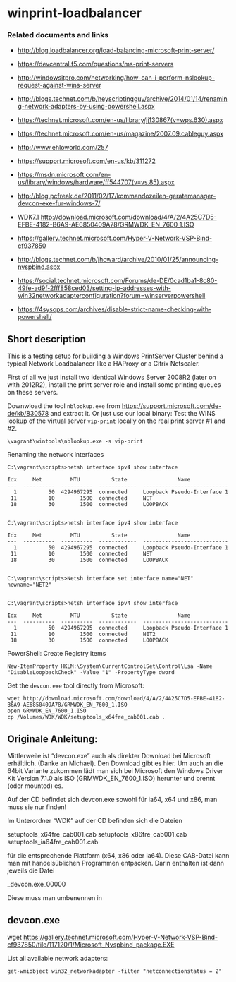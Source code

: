 
# winprint-loadbalancer

### Related documents and links
- http://blog.loadbalancer.org/load-balancing-microsoft-print-server/
- https://devcentral.f5.com/questions/ms-print-servers
- http://windowsitpro.com/networking/how-can-i-perform-nslookup-request-against-wins-server
- http://blogs.technet.com/b/heyscriptingguy/archive/2014/01/14/renaming-network-adapters-by-using-powershell.aspx
- https://technet.microsoft.com/en-us/library/jj130867(v=wps.630).aspx
- https://technet.microsoft.com/en-us/magazine/2007.09.cableguy.aspx
- http://www.ehloworld.com/257
- https://support.microsoft.com/en-us/kb/311272
- https://msdn.microsoft.com/en-us/library/windows/hardware/ff544707(v=vs.85).aspx
- http://blog.pcfreak.de/2011/02/17/kommandozeilen-geratemanager-devcon-exe-fur-windows-7/
- WDK7.1 http://download.microsoft.com/download/4/A/2/4A25C7D5-EFBE-4182-B6A9-AE6850409A78/GRMWDK_EN_7600_1.ISO
- https://gallery.technet.microsoft.com/Hyper-V-Network-VSP-Bind-cf937850

- http://blogs.technet.com/b/jhoward/archive/2010/01/25/announcing-nvspbind.aspx
- https://social.technet.microsoft.com/Forums/de-DE/0cad1ba1-8c80-49fe-ad9f-2fff858ced03/setting-ip-addresses-with-win32networkadapterconfiguration?forum=winserverpowershell
- https://4sysops.com/archives/disable-strict-name-checking-with-powershell/




## Short description

This is a testing setup for building a Windows PrintServer Cluster behind a typical Network Loadbalancer like a HAProxy or a Citrix Netscaler.

First of all we just install two identical Windows Server 2008R2 (later on with 2012R2), install the print server role and install some printing queues on these servers.



Downwload the tool `nblookup.exe` from https://support.microsoft.com/de-de/kb/830578 and extract it. Or just use our local binary:
Test the WINS lookup of the virtual server `vip-print` locally on the real print server #1 and #2.
```
\vagrant\wintools\nblookup.exe -s vip-print
```


Renaming the network interfaces
```
C:\vagrant\scripts>netsh interface ipv4 show interface

Idx     Met         MTU          State                Name
---  ----------  ----------  ------------  ---------------------------
  1          50  4294967295  connected     Loopback Pseudo-Interface 1
 11          10        1500  connected     NET
 18          30        1500  connected     LOOPBACK


C:\vagrant\scripts>netsh interface ipv4 show interface

Idx     Met         MTU          State                Name
---  ----------  ----------  ------------  ---------------------------
  1          50  4294967295  connected     Loopback Pseudo-Interface 1
 11          10        1500  connected     NET
 18          30        1500  connected     LOOPBACK


C:\vagrant\scripts>Netsh interface set interface name="NET" newname="NET2"


C:\vagrant\scripts>netsh interface ipv4 show interface

Idx     Met         MTU          State                Name
---  ----------  ----------  ------------  ---------------------------
  1          50  4294967295  connected     Loopback Pseudo-Interface 1
 11          10        1500  connected     NET2
 18          30        1500  connected     LOOPBACK
```


PowerShell: Create Registry items
```
New-ItemProperty HKLM:\System\CurrentControlSet\Control\Lsa -Name "DisableLoopbackCheck" -Value "1" -PropertyType dword
```


Get the `devcon.exe` tool directly from Microsoft:
```
wget http://download.microsoft.com/download/4/A/2/4A25C7D5-EFBE-4182-B6A9-AE6850409A78/GRMWDK_EN_7600_1.ISO
open GRMWDK_EN_7600_1.ISO
cp /Volumes/WDK/WDK/setuptools_x64fre_cab001.cab .
```

Originale Anleitung:
---
Mittlerweile ist “devcon.exe” auch als direkter Download bei Microsoft erhältlich. (Danke an Michael). Den Download gibt es hier.
Um auch an die 64bit Variante zukommen lädt man sich bei Microsoft den Windows Driver Kit Version 7.1.0 als ISO (GRMWDK_EN_7600_1.ISO) herunter und brennt (oder mounted) es.

Auf der CD befindet sich devcon.exe sowohl für ia64, x64 und x86, man muss sie nur finden!

Im Unterordner “WDK” auf der CD befinden sich die Dateien

setuptools_x64fre_cab001.cab
setuptools_x86fre_cab001.cab
setuptools_ia64fre_cab001.cab

für die entsprechende Plattform (x64, x86 oder ia64). Diese CAB-Datei kann man mit handelsüblichen Programmen entpacken. Darin enthalten ist dann jeweils die Datei

_devcon.exe_00000

Diese muss man umbenennen in

devcon.exe
---
wget https://gallery.technet.microsoft.com/Hyper-V-Network-VSP-Bind-cf937850/file/117120/1/Microsoft_Nvspbind_package.EXE


List all available network adapters:
```
get-wmiobject win32_networkadapter -filter "netconnectionstatus = 2" 

```

